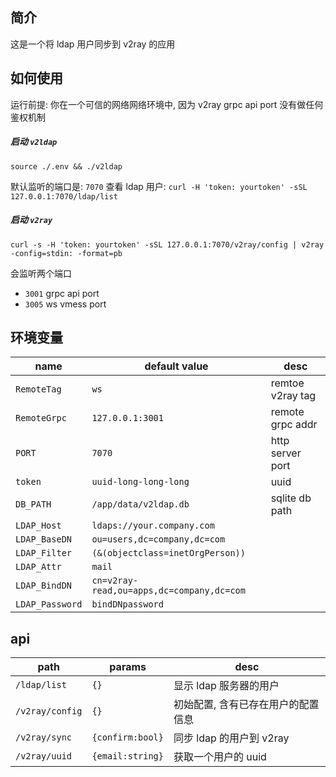## 简介

这是一个将 ldap 用户同步到 v2ray 的应用

## 如何使用

运行前提: 你在一个可信的网络网络环境中, 因为 v2ray grpc api port 没有做任何鉴权机制

##### 启动 `v2ldap`

`source ./.env && ./v2ldap`

默认监听的端口是: `7070`
查看 ldap 用户: `curl -H 'token: yourtoken' -sSL 127.0.0.1:7070/ldap/list`

##### 启动 `v2ray`

`curl -s -H 'token: yourtoken' -sSL 127.0.0.1:7070/v2ray/config | v2ray -config=stdin: -format=pb`

会监听两个端口
- `3001` grpc api port
- `3005` ws vmess port

## 环境变量

| name            | default value                             | desc             |
| --------------- | ----------------------------------------- | ---------------- |
| `RemoteTag`     | `ws`                                      | remtoe v2ray tag |
| `RemoteGrpc`    | `127.0.0.1:3001`                          | remote grpc addr |
| `PORT`          | `7070`                                    | http server port |
| `token`         | `uuid-long-long-long`                     | uuid             |
| `DB_PATH`       | `/app/data/v2ldap.db`                     | sqlite db path   |
| `LDAP_Host`     | `ldaps://your.company.com`                |
| `LDAP_BaseDN`   | `ou=users,dc=company,dc=com`              |
| `LDAP_Filter`   | `(&(objectclass=inetOrgPerson))`          |
| `LDAP_Attr`     | `mail`                                    |
| `LDAP_BindDN`   | `cn=v2ray-read,ou=apps,dc=company,dc=com` |
| `LDAP_Password` | `bindDNpassword`                          |

## api

| path            | params           | desc                               |
| --------------- | ---------------- | ---------------------------------- |
| `/ldap/list`    | `{}`             | 显示 ldap 服务器的用户             |
| `/v2ray/config` | `{}`             | 初始配置, 含有已存在用户的配置信息 |
| `/v2ray/sync`   | `{confirm:bool}` | 同步 ldap 的用户到 v2ray           |
| `/v2ray/uuid`   | `{email:string}` | 获取一个用户的 uuid                |
